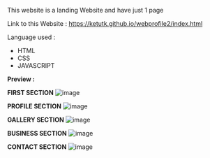 This website is a landing Website and have just 1 page

Link to this Website :
https://ketutk.github.io/webprofile2/index.html

Language used :
- HTML
- CSS
- JAVASCRIPT

**Preview :**

**FIRST SECTION**
![image](https://github.com/ketutk/webprofile2/assets/113130780/59483840-f9ff-478a-8bc0-e562a022f988)

**PROFILE SECTION**
![image](https://github.com/ketutk/webprofile2/assets/113130780/191eb2e0-f72b-4b5a-8e87-392752612367)

**GALLERY SECTION**
![image](https://github.com/ketutk/webprofile2/assets/113130780/ab67568d-c868-495c-bd6f-4a88c82b8a88)

**BUSINESS SECTION**
![image](https://github.com/ketutk/webprofile2/assets/113130780/20cec779-4af9-486c-a842-bc8fa5ac7110)

**CONTACT SECTION**
![image](https://github.com/ketutk/webprofile2/assets/113130780/7de40f82-60e0-4982-a0ad-8aa3c8d2a920)
